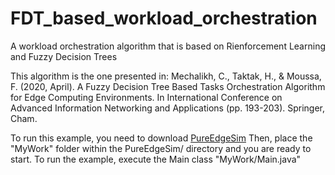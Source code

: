 # FDT_based_workload_orchestration
A workload orchestration algorithm that is based on Rienforcement Learning and Fuzzy Decision Trees

This algorithm is the one presented in:
Mechalikh, C., Taktak, H., & Moussa, F. (2020, April). A Fuzzy Decision Tree Based Tasks Orchestration Algorithm for Edge Computing Environments. In International Conference on Advanced Information Networking and Applications (pp. 193-203). Springer, Cham.

To run this example, you need to download [PureEdgeSim](https://github.com/CharafeddineMechalikh/PureEdgeSim)
Then, place the "MyWork" folder within the PureEdgeSim/ directory and you are ready to start. To run the example, execute the Main class "MyWork/Main.java"
